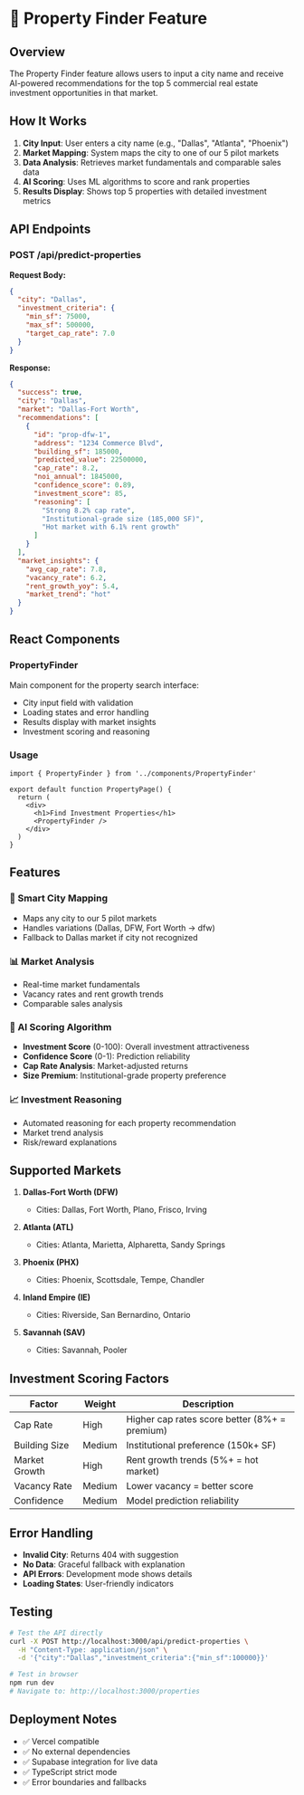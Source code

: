 # 🏢 Property Finder Feature

## Overview

The Property Finder feature allows users to input a city name and receive AI-powered recommendations for the top 5 commercial real estate investment opportunities in that market.

## How It Works

1. **City Input**: User enters a city name (e.g., "Dallas", "Atlanta", "Phoenix")
2. **Market Mapping**: System maps the city to one of our 5 pilot markets
3. **Data Analysis**: Retrieves market fundamentals and comparable sales data
4. **AI Scoring**: Uses ML algorithms to score and rank properties
5. **Results Display**: Shows top 5 properties with detailed investment metrics

## API Endpoints

### POST /api/predict-properties

**Request Body:**
```json
{
  "city": "Dallas",
  "investment_criteria": {
    "min_sf": 75000,
    "max_sf": 500000,
    "target_cap_rate": 7.0
  }
}
```

**Response:**
```json
{
  "success": true,
  "city": "Dallas",
  "market": "Dallas-Fort Worth",
  "recommendations": [
    {
      "id": "prop-dfw-1",
      "address": "1234 Commerce Blvd",
      "building_sf": 185000,
      "predicted_value": 22500000,
      "cap_rate": 8.2,
      "noi_annual": 1845000,
      "confidence_score": 0.89,
      "investment_score": 85,
      "reasoning": [
        "Strong 8.2% cap rate",
        "Institutional-grade size (185,000 SF)",
        "Hot market with 6.1% rent growth"
      ]
    }
  ],
  "market_insights": {
    "avg_cap_rate": 7.8,
    "vacancy_rate": 6.2,
    "rent_growth_yoy": 5.4,
    "market_trend": "hot"
  }
}
```

## React Components

### PropertyFinder

Main component for the property search interface:
- City input field with validation
- Loading states and error handling
- Results display with market insights
- Investment scoring and reasoning

### Usage

```tsx
import { PropertyFinder } from '../components/PropertyFinder'

export default function PropertyPage() {
  return (
    <div>
      <h1>Find Investment Properties</h1>
      <PropertyFinder />
    </div>
  )
}
```

## Features

### 🎯 Smart City Mapping
- Maps any city to our 5 pilot markets
- Handles variations (Dallas, DFW, Fort Worth → dfw)
- Fallback to Dallas market if city not recognized

### 📊 Market Analysis
- Real-time market fundamentals
- Vacancy rates and rent growth trends
- Comparable sales analysis

### 🤖 AI Scoring Algorithm
- **Investment Score** (0-100): Overall investment attractiveness
- **Confidence Score** (0-1): Prediction reliability
- **Cap Rate Analysis**: Market-adjusted returns
- **Size Premium**: Institutional-grade property preference

### 📈 Investment Reasoning
- Automated reasoning for each property recommendation
- Market trend analysis
- Risk/reward explanations

## Supported Markets

1. **Dallas-Fort Worth (DFW)**
   - Cities: Dallas, Fort Worth, Plano, Frisco, Irving
   
2. **Atlanta (ATL)**
   - Cities: Atlanta, Marietta, Alpharetta, Sandy Springs
   
3. **Phoenix (PHX)**
   - Cities: Phoenix, Scottsdale, Tempe, Chandler
   
4. **Inland Empire (IE)**
   - Cities: Riverside, San Bernardino, Ontario
   
5. **Savannah (SAV)**
   - Cities: Savannah, Pooler

## Investment Scoring Factors

| Factor | Weight | Description |
|--------|---------|-------------|
| Cap Rate | High | Higher cap rates score better (8%+ = premium) |
| Building Size | Medium | Institutional preference (150k+ SF) |
| Market Growth | High | Rent growth trends (5%+ = hot market) |
| Vacancy Rate | Medium | Lower vacancy = better score |
| Confidence | Medium | Model prediction reliability |

## Error Handling

- **Invalid City**: Returns 404 with suggestion
- **No Data**: Graceful fallback with explanation
- **API Errors**: Development mode shows details
- **Loading States**: User-friendly indicators

## Testing

```bash
# Test the API directly
curl -X POST http://localhost:3000/api/predict-properties \
  -H "Content-Type: application/json" \
  -d '{"city":"Dallas","investment_criteria":{"min_sf":100000}}'

# Test in browser
npm run dev
# Navigate to: http://localhost:3000/properties
```

## Deployment Notes

- ✅ Vercel compatible
- ✅ No external dependencies
- ✅ Supabase integration for live data
- ✅ TypeScript strict mode
- ✅ Error boundaries and fallbacks
